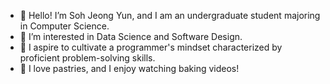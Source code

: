 - 👋 Hello! I’m Soh Jeong Yun, and I am an undergraduate student majoring in Computer Science.
- 👀 I’m interested in Data Science and Software Design.
- 🌱 I aspire to cultivate a programmer's mindset characterized by proficient problem-solving skills.
- 💞️ I love pastries, and I enjoy watching baking videos!

<!---
shn08111/shn08111 is a ✨ special ✨ repository because its `README.md` (this file) appears on your GitHub profile.
You can click the Preview link to take a look at your changes.
--->
